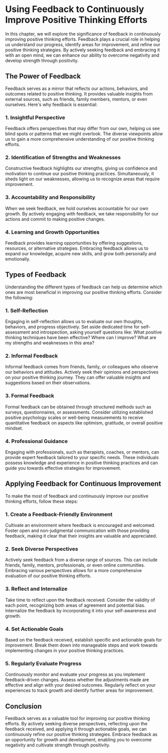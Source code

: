 Using Feedback to Continuously Improve Positive Thinking Efforts
=========================================================================

In this chapter, we will explore the significance of feedback in continuously improving positive thinking efforts. Feedback plays a crucial role in helping us understand our progress, identify areas for improvement, and refine our positive thinking strategies. By actively seeking feedback and embracing it with an open mind, we can enhance our ability to overcome negativity and develop strength through positivity.

**The Power of Feedback**
-------------------------

Feedback serves as a mirror that reflects our actions, behaviors, and outcomes related to positive thinking. It provides valuable insights from external sources, such as friends, family members, mentors, or even ourselves. Here's why feedback is essential:

### 1. **Insightful Perspective**

Feedback offers perspectives that may differ from our own, helping us see blind spots or patterns that we might overlook. The diverse viewpoints allow us to gain a more comprehensive understanding of our positive thinking efforts.

### 2. **Identification of Strengths and Weaknesses**

Constructive feedback highlights our strengths, giving us confidence and motivation to continue our positive thinking practices. Simultaneously, it sheds light on our weaknesses, allowing us to recognize areas that require improvement.

### 3. **Accountability and Responsibility**

When we seek feedback, we hold ourselves accountable for our own growth. By actively engaging with feedback, we take responsibility for our actions and commit to making positive changes.

### 4. **Learning and Growth Opportunities**

Feedback provides learning opportunities by offering suggestions, resources, or alternative strategies. Embracing feedback allows us to expand our knowledge, acquire new skills, and grow both personally and emotionally.

**Types of Feedback**
---------------------

Understanding the different types of feedback can help us determine which ones are most beneficial in improving our positive thinking efforts. Consider the following:

### 1. **Self-Reflection**

Engaging in self-reflection allows us to evaluate our own thoughts, behaviors, and progress objectively. Set aside dedicated time for self-assessment and introspection, asking yourself questions like: What positive thinking techniques have been effective? Where can I improve? What are my strengths and weaknesses in this area?

### 2. **Informal Feedback**

Informal feedback comes from friends, family, or colleagues who observe our behaviors and attitudes. Actively seek their opinions and perspectives on your positive thinking journey. They can offer valuable insights and suggestions based on their observations.

### 3. **Formal Feedback**

Formal feedback can be obtained through structured methods such as surveys, questionnaires, or assessments. Consider utilizing established positive psychology scales or well-being measurements to receive quantitative feedback on aspects like optimism, gratitude, or overall positive mindset.

### 4. **Professional Guidance**

Engaging with professionals, such as therapists, coaches, or mentors, can provide expert feedback tailored to your specific needs. These individuals possess knowledge and experience in positive thinking practices and can guide you towards effective strategies for improvement.

**Applying Feedback for Continuous Improvement**
------------------------------------------------

To make the most of feedback and continuously improve our positive thinking efforts, follow these steps:

### 1. **Create a Feedback-Friendly Environment**

Cultivate an environment where feedback is encouraged and welcomed. Foster open and non-judgmental communication with those providing feedback, making it clear that their insights are valuable and appreciated.

### 2. **Seek Diverse Perspectives**

Actively seek feedback from a diverse range of sources. This can include friends, family, mentors, professionals, or even online communities. Embracing various perspectives allows for a more comprehensive evaluation of our positive thinking efforts.

### 3. **Reflect and Internalize**

Take time to reflect upon the feedback received. Consider the validity of each point, recognizing both areas of agreement and potential bias. Internalize the feedback by incorporating it into your self-awareness and growth.

### 4. **Set Actionable Goals**

Based on the feedback received, establish specific and actionable goals for improvement. Break them down into manageable steps and work towards implementing changes in your positive thinking practices.

### 5. **Regularly Evaluate Progress**

Continuously monitor and evaluate your progress as you implement feedback-driven changes. Assess whether the adjustments made are effective and align with your desired outcomes. Regularly reflect on your experiences to track growth and identify further areas for improvement.

**Conclusion**
--------------

Feedback serves as a valuable tool for improving our positive thinking efforts. By actively seeking diverse perspectives, reflecting upon the feedback received, and applying it through actionable goals, we can continuously refine our positive thinking strategies. Embrace feedback as an opportunity for growth and development, enabling you to overcome negativity and cultivate strength through positivity.
